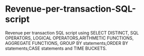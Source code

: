 # Revenue-per-transaction-SQL-script
Revenue per transaction SQL script using SELECT DISTINCT, SQL OPERATORS, LOGICAL OPERATORS,ARITHMETIC FUNCTIONS, AGGREGATE FUNCTIONS, GROUP BY statements,ORDER BY statements,CASE statements and TIME BUCKETS.
